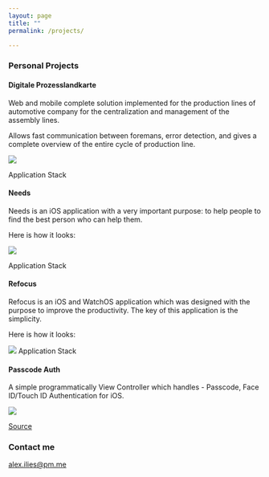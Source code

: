 ```yaml
---
layout: page
title: ""
permalink: /projects/

---
```


### Personal Projects

#### Digitale Prozesslandkarte
Web and mobile complete solution implemented for the production lines of automotive company for the centralization and management of the assembly lines.

Allows fast communication between foremans, error detection, and gives a complete overview of the entire cycle of production line.

![](https://www.dropbox.com/s/szbkovepyhh97qv/Artboard.png?raw=1)

Application Stack
<a frameborder="0" data-theme="dark" data-layers="2,3,4,1" data-stack-embed="true" href="https://embed.stackshare.io/stacks/embed/9d490c66514a7554bd77b39942a758"/></a><script async src="https://cdn1.stackshare.io/javascripts/client-code.js" charset="utf-8"></script>

#### Needs
Needs is an iOS application with a very important purpose: to help people to find the best person who can help them.

Here is how it looks:

![](https://www.dropbox.com/s/u4xtvo5iy1qx7u7/Needs.png?raw=1)

Application Stack
  <a frameborder="0" data-theme="dark" data-layers="1,2,3,4" data-stack-embed="true" href="https://embed.stackshare.io/stacks/embed/c0ae2e86785eb3e05c4fef1577c489"></a>    <script async src="https://cdn1.stackshare.io/javascripts/client-code.js" charset="utf-8"></script>

#### Refocus
Refocus is an iOS and WatchOS application which was designed with the purpose to improve the productivity. The key of this application is the simplicity.

Here is how it looks:

![](https://www.dropbox.com/s/zl0724be5dp073s/Artboard.png?raw=1)
Application Stack
  <a frameborder="0" data-theme="dark" data-layers="1,2,3,4" data-stack-embed="true" href="https://embed.stackshare.io/stacks/embed/6d0a22537bd40486970df7e28d879a"></a>    <script async src="https://cdn1.stackshare.io/javascripts/client-code.js" charset="utf-8"></script>

#### Passcode Auth

A simple programmatically View Controller which handles - Passcode, Face ID/Touch ID Authentication for iOS.

![](https://www.dropbox.com/s/138qlolo0d7i8fr/AuthController.png?raw=1)

[Source](https://github.com/hackmajoris/passcode-auth)
### Contact me

[alex.ilies@pm.me](mailto:alex.ilies@pm.me)
